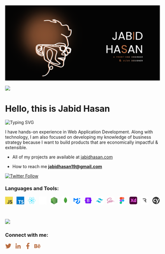 
<p align="center">
<a href="https://www.jabidhasan.com/" target="_blank">
    <img
      src="https://github.com/jabid-19/jabid-19/blob/main/banner.png?raw=true"
      alt="jabid-19"
    />
    <a/>
  </p>
  
 
  
![](https://komarev.com/ghpvc/?username=jabid-19&color=7b4c30)

<h1 align="left">Hello, this is Jabid Hasan</h1>
  
![Typing SVG](https://readme-typing-svg.demolab.com?font=Fira+Code&size=25&pause=1000&color=B76A3D&vCenter=true&multiline=true&width=800&lines=A+passionate+front-end+developer+and+UI%2FUX+designer)
  
  <p>I have hands-on experience in Web Application Development. Along with technology, I am also focused on developing my knowledge of business strategy because I want to build products that are economically impactful & extensible.</p>
  
  

  - All of my projects are available at [jabidhasan.com](https://www.jabidhasan.com/) 
  
  - How to reach me **jabidhasan19@gmail.com**
  
  
 [![Twitter Follow](https://img.shields.io/twitter/follow/jabid_19?color=%231a90da&logo=twitter&style=for-the-badge)](https://twitter.com/jabid_19)

  
  <h3 align="left">Languages and Tools:</h3>
  
  
 <p align="left">
      <img
        src="https://raw.githubusercontent.com/jabid-19/jabid-19/main/images/js.webp"
        alt="js"
        width="25"
        height="25"
      />
    &nbsp;
     <img
        src="https://raw.githubusercontent.com/jabid-19/jabid-19/main/images/ts.webp"
        alt="ts"
        width="25"
        height="25"
      />
    &nbsp;
      <img
        src="https://raw.githubusercontent.com/jabid-19/jabid-19/main/images/react.webp"
        alt="reactjs"
        width="25"
        height="25"
      />
    &nbsp;
      <img
        src="https://raw.githubusercontent.com/jabid-19/jabid-19/main/images/next-js.webp"
        alt="nextjs"
        width="25"
        height="25"
      />
    &nbsp;
      <img
        src="https://raw.githubusercontent.com/jabid-19/jabid-19/main/images/node.webp"
        alt="nodejs"
        width="25"
        height="25"
      />
    &nbsp;
      <img
        src="https://raw.githubusercontent.com/jabid-19/jabid-19/main/images/mongo.webp"
        alt="mongo"
        width="25"
        height="25"
      />
    &nbsp; 
      <img
        src="https://raw.githubusercontent.com/jabid-19/jabid-19/main/images/mui.webp"
        alt="mui"
        width="25"
        height="25"
      />
    &nbsp;
      <img
        src="https://raw.githubusercontent.com/jabid-19/jabid-19/main/images/bootstrap.webp"
        alt="bootstrap"
        width="25"
        height="25"
      />
    &nbsp;
          <img
        src="https://raw.githubusercontent.com/jabid-19/jabid-19/main/images/tailwind.webp"
        alt="tailwind"
        width="25"
        height="25"
      />
    &nbsp;
      <img
        src="https://raw.githubusercontent.com/jabid-19/jabid-19/main/images/sass.png"
        alt="sass"
        width="25"
        height="25"
      />
    &nbsp;
      <img
        src="https://raw.githubusercontent.com/jabid-19/jabid-19/main/images/figma.webp"
        alt="figma"
        width="25"
        height="25"
      />
    &nbsp;
      <img
        src="https://raw.githubusercontent.com/jabid-19/jabid-19/main/images/xd.webp"
        alt="xd"
        width="25"
        height="25"
      />    
    &nbsp;
      <img
        src="https://raw.githubusercontent.com/jabid-19/jabid-19/main/images/rive.png"
        alt="rive"
        width="25"
        height="25"
      />
    &nbsp;
      <img
        src="https://raw.githubusercontent.com/jabid-19/jabid-19/main/images/cypress.webp"
        alt="cypress"
        width="25"
        height="25"
      />
  </p>
  
  <br/>

![](https://github-readme-stats.vercel.app/api/top-langs/?username=jabid-19&theme=dark&hide_border=false&include_all_commits=true&count_private=true&layout=compact)
 
  <h3 align="left">Connect with me:</h3>
  <p align="left">
    <a href="https://twitter.com/jabid_19" target="blank"
      ><img
        align="center"
        src="https://github.com/jabid-19/jabid-19/blob/main/images/contacts/twitter.png?raw=true"
        alt="Twitter"
        height="20"
        width="20"
    /></a>
    &nbsp;
    <a href="https://linkedin.com/in/jabid-hasan" target="blank"
      ><img
        align="center"
        src="https://github.com/jabid-19/jabid-19/blob/main/images/contacts/linkedin.png?raw=true"
        alt="LinkedIn"
        height="20"
        width="20"
    /></a>
    &nbsp;
    <a href="https://fb.com/jabid.hasan.19" target="blank"
      ><img
        align="center"
        src="https://github.com/jabid-19/jabid-19/blob/main/images/contacts/fb.png?raw=true"
        alt="Facebook"
        height="20"
        width="20"
    /></a>
    &nbsp;
    <a href="https://www.behance.net/jabidhasan" target="_blank"
      ><img
        align="center"
        src="https://github.com/jabid-19/jabid-19/blob/main/images/contacts/behance.png?raw=true"
        alt="Behance"
        height="20"
        width="20"
    /></a>
  </p>
  
  
  </br>
